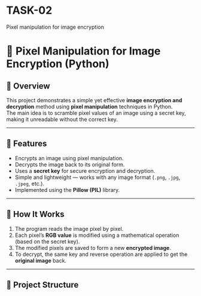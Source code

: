 # TASK-02
Pixel manipulation for image encryption
# 🔐 Pixel Manipulation for Image Encryption (Python)

## 📘 Overview
This project demonstrates a simple yet effective **image encryption and decryption** method using **pixel manipulation** techniques in Python.  
The main idea is to scramble pixel values of an image using a secret key, making it unreadable without the correct key.

---

## 🚀 Features
- Encrypts an image using pixel manipulation.  
- Decrypts the image back to its original form.  
- Uses a **secret key** for secure encryption and decryption.  
- Simple and lightweight — works with any image format (`.png`, `.jpg`, `.jpeg`, etc.).  
- Implemented using the **Pillow (PIL)** library.

---

## 🧠 How It Works
1. The program reads the image pixel by pixel.
2. Each pixel’s **RGB value** is modified using a mathematical operation (based on the secret key).
3. The modified pixels are saved to form a new **encrypted image**.
4. To decrypt, the same key and reverse operation are applied to get the **original image** back.

---

## 📂 Project Structure

